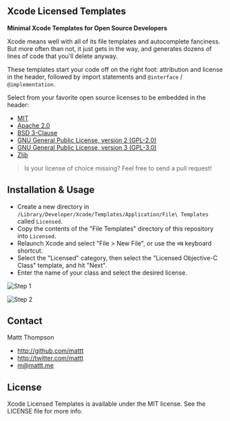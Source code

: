 Xcode Licensed Templates
------------------------

**Minimal Xcode Templates for Open Source Developers**

Xcode means well with all of its file templates and autocomplete fanciness. But more often than not, it just gets in the way, and generates dozens of lines of code that you'll delete anyway. 

These templates start your code off on the right foot: attribution and license in the header, followed by import statements and `@interface` / `@implementation`.

Select from your favorite open source licenses to be embedded in the header:

- [MIT](http://opensource.org/licenses/mit-license)
- [Apache 2.0](http://opensource.org/licenses/Apache-2.0)
- [BSD 3-Clause](http://opensource.org/licenses/BSD-3-Clause)
- [GNU General Public License, version 2 (GPL-2.0)](http://opensource.org/licenses/GPL-2.0)
- [GNU General Public License, version 3 (GPL-3.0)](http://opensource.org/licenses/GPL-3.0)
- [Zlib](http://opensource.org/licenses/Zlib)

> Is your license of choice missing? Feel free to send a pull request!

## Installation & Usage

- Create a new directory in `/Library/Developer/Xcode/Templates/Application/File\ Templates` called `Licensed`.
- Copy the contents of the "File Templates" directory of this repository into `Licensed`. 
- Relaunch Xcode and select "File > New File", or use the `⌘N` keyboard shortcut.
- Select the "Licensed" category, then select the "Licensed Objective-C Class" template, and hit "Next".
- Enter the name of your class and select the desired license.

![Step 1](https://raw.github.com/mattt/Xcode-Licensed-Templates/screenshots/xcode-template-step-1.png)

![Step 2](https://raw.github.com/mattt/Xcode-Licensed-Templates/screenshots/xcode-template-step-2.png)


## Contact

Mattt Thompson

- http://github.com/mattt
- http://twitter.com/mattt
- m@mattt.me

## License

Xcode Licensed Templates is available under the MIT license. See the LICENSE file for more info.
